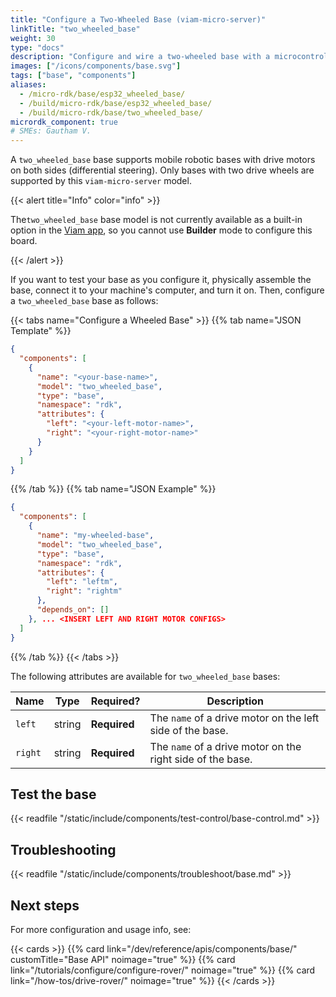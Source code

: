 ```yaml
---
title: "Configure a Two-Wheeled Base (viam-micro-server)"
linkTitle: "two_wheeled_base"
weight: 30
type: "docs"
description: "Configure and wire a two-wheeled base with a microcontroller."
images: ["/icons/components/base.svg"]
tags: ["base", "components"]
aliases:
  - /micro-rdk/base/esp32_wheeled_base/
  - /build/micro-rdk/base/esp32_wheeled_base/
  - /build/micro-rdk/base/two_wheeled_base/
micrordk_component: true
# SMEs: Gautham V.
---
```


A `two_wheeled_base` base supports mobile robotic bases with drive motors on both sides (differential steering).
Only bases with two drive wheels are supported by this `viam-micro-server` model.

{{< alert title="Info" color="info" >}}

The`two_wheeled_base` base model is not currently available as a built-in option in the [Viam app](https://app.viam.com), so you cannot use **Builder** mode to configure this board.

{{< /alert >}}

If you want to test your base as you configure it, physically assemble the base, connect it to your machine's computer, and turn it on.
Then, configure a `two_wheeled_base` base as follows:

{{< tabs name="Configure a Wheeled Base" >}}
{{% tab name="JSON Template" %}}

```json {class="line-numbers linkable-line-numbers"}
{
  "components": [
    {
      "name": "<your-base-name>",
      "model": "two_wheeled_base",
      "type": "base",
      "namespace": "rdk",
      "attributes": {
        "left": "<your-left-motor-name>",
        "right": "<your-right-motor-name>"
      }
    }
  ]
}
```

{{% /tab %}}
{{% tab name="JSON Example" %}}

```json {class="line-numbers linkable-line-numbers"}
{
  "components": [
    {
      "name": "my-wheeled-base",
      "model": "two_wheeled_base",
      "type": "base",
      "namespace": "rdk",
      "attributes": {
        "left": "leftm",
        "right": "rightm"
      },
      "depends_on": []
    }, ... <INSERT LEFT AND RIGHT MOTOR CONFIGS>
  ]
}
```

{{% /tab %}}
{{< /tabs >}}

The following attributes are available for `two_wheeled_base` bases:

<!-- prettier-ignore -->
| Name | Type | Required? | Description |
| ---- | ---- | --------- | ----------- |
| `left` | string | **Required** | The `name` of a drive motor on the left side of the base. |
| `right` | string | **Required** | The `name` of a drive motor on the right side of the base. |

## Test the base

{{< readfile "/static/include/components/test-control/base-control.md" >}}

## Troubleshooting

{{< readfile "/static/include/components/troubleshoot/base.md" >}}

## Next steps

For more configuration and usage info, see:

{{< cards >}}
{{% card link="/dev/reference/apis/components/base/" customTitle="Base API" noimage="true" %}}
{{% card link="/tutorials/configure/configure-rover/" noimage="true" %}}
{{% card link="/how-tos/drive-rover/" noimage="true" %}}
{{< /cards >}}
